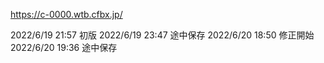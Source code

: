 https://c-0000.wtb.cfbx.jp/

2022/6/19 21:57 初版
2022/6/19 23:47 途中保存
2022/6/20 18:50 修正開始
2022/6/20 19:36 途中保存
